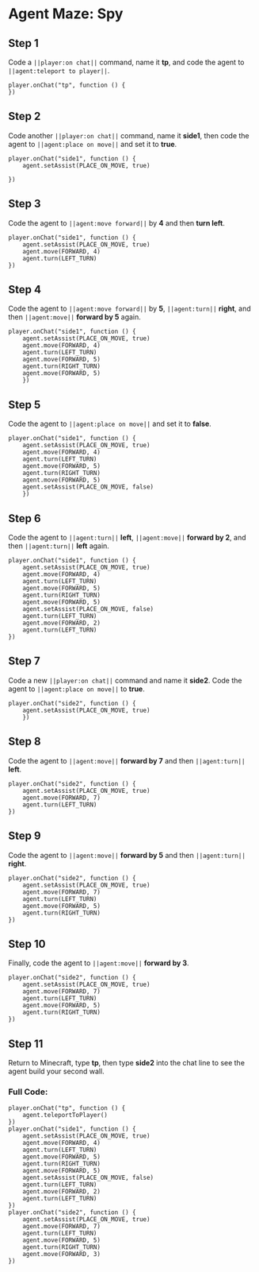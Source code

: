 ﻿# Agent Maze: Spy

## Step 1
Code a ``||player:on chat||`` command, name it **tp**, and code the agent to ``||agent:teleport to player||``.

```spy
player.onChat("tp", function () {
})
```

## Step 2

Code another ``||player:on chat||`` command, name it **side1**, then code the agent to  ``||agent:place on move||`` and set it to **true**.

```spy
player.onChat("side1", function () { 
    agent.setAssist(PLACE_ON_MOVE, true) 
    
}) 
```

## Step 3

Code the agent to ``||agent:move forward||`` by **4** and then **turn left**.  

```spy
player.onChat("side1", function () { 
    agent.setAssist(PLACE_ON_MOVE, true) 
    agent.move(FORWARD, 4) 
    agent.turn(LEFT_TURN) 
}) 
```

## Step 4

Code the agent to ``||agent:move forward||`` by **5**, ``||agent:turn||`` **right**, and then ``||agent:move||`` **forward by 5** again.

```spy
player.onChat("side1", function () { 
    agent.setAssist(PLACE_ON_MOVE, true) 
    agent.move(FORWARD, 4) 
    agent.turn(LEFT_TURN) 
    agent.move(FORWARD, 5) 
    agent.turn(RIGHT_TURN) 
    agent.move(FORWARD, 5) 
    })
```

## Step 5

Code the agent to ``||agent:place on move||`` and set it to **false**. 

```spy
player.onChat("side1", function () { 
    agent.setAssist(PLACE_ON_MOVE, true) 
    agent.move(FORWARD, 4) 
    agent.turn(LEFT_TURN) 
    agent.move(FORWARD, 5) 
    agent.turn(RIGHT_TURN) 
    agent.move(FORWARD, 5) 
    agent.setAssist(PLACE_ON_MOVE, false) 
    }) 
```

## Step 6

Code the agent to ``||agent:turn||`` **left**, ``||agent:move||`` **forward by 2**, and then ``||agent:turn||`` **left** again.

```spy
player.onChat("side1", function () { 
    agent.setAssist(PLACE_ON_MOVE, true) 
    agent.move(FORWARD, 4) 
    agent.turn(LEFT_TURN) 
    agent.move(FORWARD, 5) 
    agent.turn(RIGHT_TURN) 
    agent.move(FORWARD, 5) 
    agent.setAssist(PLACE_ON_MOVE, false) 
    agent.turn(LEFT_TURN) 
    agent.move(FORWARD, 2) 
    agent.turn(LEFT_TURN) 
})
```

## Step 7

Code a new ``||player:on chat||`` command and name it **side2**. Code the agent to ``||agent:place on move||`` to **true**.

```spy
player.onChat("side2", function () { 
    agent.setAssist(PLACE_ON_MOVE, true) 
    }) 
```

## Step 8

Code the agent to ``||agent:move||`` **forward by 7** and then ``||agent:turn||`` **left**.

```spy
player.onChat("side2", function () { 
    agent.setAssist(PLACE_ON_MOVE, true) 
    agent.move(FORWARD, 7) 
    agent.turn(LEFT_TURN) 
})
```

## Step 9

Code the agent to ``||agent:move||`` **forward by 5** and then ``||agent:turn||`` **right**.

```spy
player.onChat("side2", function () { 
    agent.setAssist(PLACE_ON_MOVE, true) 
    agent.move(FORWARD, 7) 
    agent.turn(LEFT_TURN) 
    agent.move(FORWARD, 5) 
    agent.turn(RIGHT_TURN) 
})
```

## Step 10

Finally, code the agent to ``||agent:move||`` **forward by 3**.

```spy
player.onChat("side2", function () { 
    agent.setAssist(PLACE_ON_MOVE, true) 
    agent.move(FORWARD, 7) 
    agent.turn(LEFT_TURN) 
    agent.move(FORWARD, 5) 
    agent.turn(RIGHT_TURN) 
})
```

## Step 11

Return to Minecraft, type **tp**, then type **side2** into the chat line to see the agent build your second wall.

### Full Code: 

```spy
player.onChat("tp", function () { 
    agent.teleportToPlayer() 
}) 
player.onChat("side1", function () { 
    agent.setAssist(PLACE_ON_MOVE, true) 
    agent.move(FORWARD, 4) 
    agent.turn(LEFT_TURN) 
    agent.move(FORWARD, 5) 
    agent.turn(RIGHT_TURN) 
    agent.move(FORWARD, 5) 
    agent.setAssist(PLACE_ON_MOVE, false) 
    agent.turn(LEFT_TURN) 
    agent.move(FORWARD, 2) 
    agent.turn(LEFT_TURN) 
}) 
player.onChat("side2", function () { 
    agent.setAssist(PLACE_ON_MOVE, true) 
    agent.move(FORWARD, 7) 
    agent.turn(LEFT_TURN) 
    agent.move(FORWARD, 5) 
    agent.turn(RIGHT_TURN) 
    agent.move(FORWARD, 3) 
})
```

